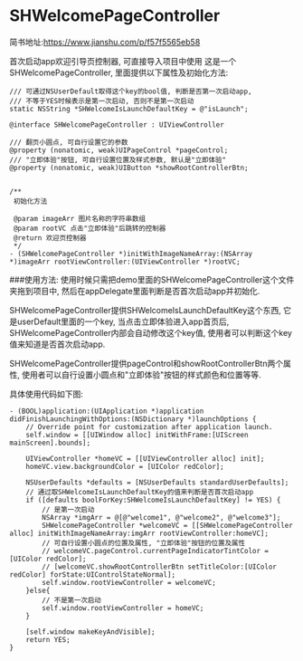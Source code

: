 # SHWelcomePageController

简书地址:https://www.jianshu.com/p/f57f5565eb58

首次启动app欢迎引导页控制器, 可直接导入项目中使用
这是一个SHWelcomePageController, 里面提供以下属性及初始化方法:
```
/// 可通过NSUserDefault取得这个key的bool值, 判断是否第一次启动app,
/// 不等于YES时候表示是第一次启动, 否则不是第一次启动
static NSString *SHWelcomeIsLaunchDefaultKey = @"isLaunch";

@interface SHWelcomePageController : UIViewController

/// 翻页小圆点, 可自行设置它的参数
@property (nonatomic, weak)UIPageControl *pageControl;
/// "立即体验"按钮, 可自行设置位置及样式参数, 默认是"立即体验"
@property (nonatomic, weak)UIButton *showRootControllerBtn;


/**
 初始化方法

 @param imageArr 图片名称的字符串数组
 @param rootVC 点击"立即体验"后跳转的控制器
 @return 欢迎页控制器
 */
- (SHWelcomePageController *)initWithImageNameArray:(NSArray *)imageArr rootViewController:(UIViewController *)rootVC;
```
###使用方法:
使用时候只需把demo里面的SHWelcomePageController这个文件夹拖到项目中, 然后在appDelegate里面判断是否首次启动app并初始化.

SHWelcomePageController提供SHWelcomeIsLaunchDefaultKey这个东西, 它是userDefault里面的一个key, 当点击立即体验进入app首页后, SHWelcomePageController内部会自动修改这个key值, 使用者可以判断这个key值来知道是否首次启动app.

SHWelcomePageController提供pageControl和showRootControllerBtn两个属性, 使用者可以自行设置小圆点和"立即体验"按钮的样式颜色和位置等等.

具体使用代码如下图:
```
- (BOOL)application:(UIApplication *)application didFinishLaunchingWithOptions:(NSDictionary *)launchOptions {
    // Override point for customization after application launch.
    self.window = [[UIWindow alloc] initWithFrame:[UIScreen mainScreen].bounds];
    
    UIViewController *homeVC = [[UIViewController alloc] init];
    homeVC.view.backgroundColor = [UIColor redColor];
    
    NSUserDefaults *defaults = [NSUserDefaults standardUserDefaults];
    // 通过取SHWelcomeIsLaunchDefaultKey的值来判断是否首次启动app
    if ([defaults boolForKey:SHWelcomeIsLaunchDefaultKey] != YES) {
        // 是第一次启动
        NSArray *imgArr = @[@"welcome1", @"welcome2", @"welcome3"];
        SHWelcomePageController *welcomeVC = [[SHWelcomePageController alloc] initWithImageNameArray:imgArr rootViewController:homeVC];
        // 可自行设置小圆点的位置及属性, "立即体验"按钮的位置及属性
        // welcomeVC.pageControl.currentPageIndicatorTintColor = [UIColor redColor];
        // [welcomeVC.showRootControllerBtn setTitleColor:[UIColor redColor] forState:UIControlStateNormal];
        self.window.rootViewController = welcomeVC;
    }else{
        // 不是第一次启动
        self.window.rootViewController = homeVC;
    }
    
    [self.window makeKeyAndVisible];
    return YES;
}
```
